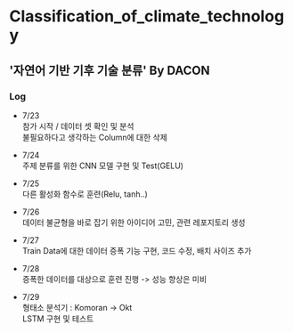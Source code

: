 # Classification_of_climate_technology  

## '자연어 기반 기후 기술 분류' By DACON

### Log  
* 7/23  
참가 시작 / 데이터 셋 확인 및 분석  
불필요하다고 생각하는 Column에 대한 삭제  

* 7/24  
주제 분류를 위한 CNN 모델 구현 및 Test(GELU)  

* 7/25  
다른 활성화 함수로 훈련(Relu, tanh..)  

* 7/26  
데이터 불균형을 바로 잡기 위한 아이디어 고민, 관련 레포지토리 생성  

* 7/27  
Train Data에 대한 데이터 증폭 기능 구현, 코드 수정, 배치 사이즈 추가  

* 7/28  
증폭한 데이터를 대상으로 훈련 진행 -> 성능 향상은 미비  

* 7/29  
형태소 분석기 : Komoran -> Okt  
LSTM 구현 및 테스트 